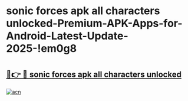 # sonic forces apk all characters unlocked-Premium-APK-Apps-for-Android-Latest-Update-2025-!em0g8

# <h2><a href="https://googleone.com">🔗👉 🔴 sonic forces apk all characters unlocked</a></h2>

[![acn](https://github.com/user-attachments/assets/0f9c940e-d8b0-45ae-aac7-cd30a18b3e1c)](https://googleone.com)

